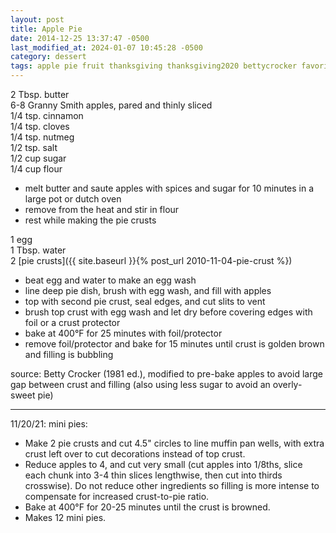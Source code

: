 ```yaml
---
layout: post
title: Apple Pie
date: 2014-12-25 13:37:47 -0500
last_modified_at: 2024-01-07 10:45:28 -0500
category: dessert
tags: apple pie fruit thanksgiving thanksgiving2020 bettycrocker favorite
---
```

2 Tbsp. butter  
6-8 Granny Smith apples, pared and thinly sliced  
1/4 tsp. cinnamon  
1/4 tsp. cloves  
1/4 tsp. nutmeg  
1/2 tsp. salt  
1/2 cup sugar  
1/4 cup flour  
* melt butter and saute apples with spices and sugar for 10 minutes in a large pot
  or dutch oven
* remove from the heat and stir in flour
* rest while making the pie crusts

1 egg  
1 Tbsp. water  
2 [pie crusts]({{ site.baseurl }}{% post_url 2010-11-04-pie-crust %})  
* beat egg and water to make an egg wash
* line deep pie dish, brush with egg wash, and fill with apples
* top with second pie crust, seal edges, and cut slits to vent
* brush top crust with egg wash and let dry before covering edges with foil or a
  crust protector
* bake at 400°F for 25 minutes with foil/protector
* remove foil/protector and bake for 15 minutes until crust is golden brown and
  filling is bubbling

source: Betty Crocker (1981 ed.), modified to pre-bake apples to avoid large gap
between crust and filling (also using less sugar to avoid an overly-sweet pie)

---

11/20/21: mini pies:
* Make 2 pie crusts and cut 4.5" circles to line muffin pan wells, with extra crust
  left over to cut decorations instead of top crust.
* Reduce apples to 4, and cut very small (cut apples into 1/8ths, slice each chunk
  into 3-4 thin slices lengthwise, then cut into thirds crosswise). Do not reduce
  other ingredients so filling is more intense to compensate for increased
  crust-to-pie ratio.
* Bake at 400°F for 20-25 minutes until the crust is browned.
* Makes 12 mini pies.
